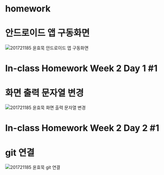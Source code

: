# homework
# 안드로이드 앱 구동화면
![201721185 윤효묵 안드로이드 앱 구동화면](https://user-images.githubusercontent.com/79956770/110571181-86b6b680-819a-11eb-996c-a64fbf9a07a0.JPG)

# In-class Homework Week 2 Day 1 #1
# 화면 출력 문자열 변경
![201721185 윤효묵 화면 출력 문자열 변경](https://user-images.githubusercontent.com/79956770/110571272-a8b03900-819a-11eb-9bd5-510162855cb9.JPG)

# In-class Homework Week 2 Day 2 #1
# git 연결
![201721185 윤효묵 git 연결](https://user-images.githubusercontent.com/79956770/110786068-0c2b8b00-82af-11eb-834f-1f3d877a15ec.JPG)


